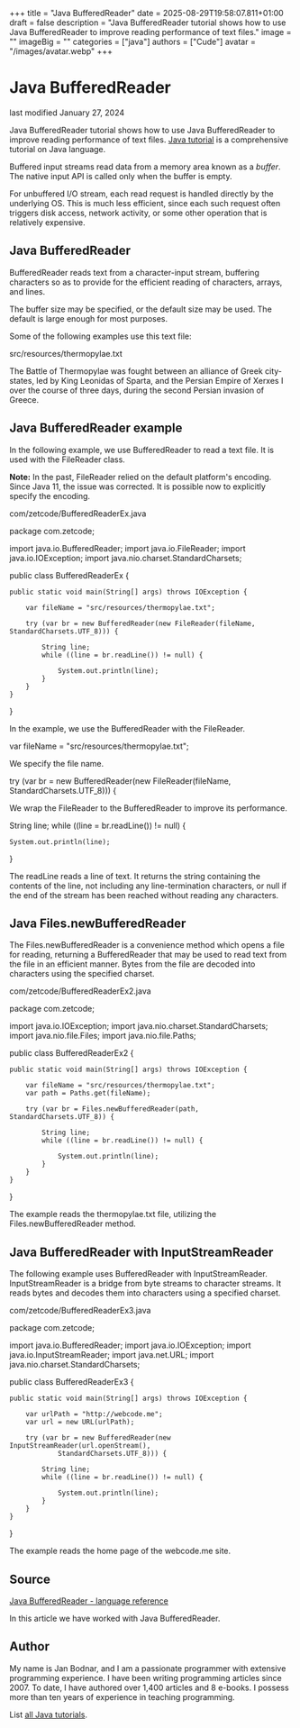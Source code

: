 +++
title = "Java BufferedReader"
date = 2025-08-29T19:58:07.811+01:00
draft = false
description = "Java BufferedReader tutorial shows how to use Java BufferedReader to improve reading performance of text files."
image = ""
imageBig = ""
categories = ["java"]
authors = ["Cude"]
avatar = "/images/avatar.webp"
+++

# Java BufferedReader

last modified January 27, 2024

 

Java BufferedReader tutorial shows how to use Java BufferedReader to improve
reading performance of text files. 
[Java tutorial](http://zetcode.com/lang/java/) is a comprehensive tutorial on Java language.

Buffered input streams read data from a memory area known as a *buffer*. 
The native input API is called only when the buffer is empty. 

For unbuffered I/O stream, each read request is handled directly by the
underlying OS. This is much less efficient, since each such request often
triggers disk access, network activity, or some other operation
that is relatively expensive.

## Java BufferedReader

BufferedReader reads text from a character-input stream, buffering
characters so as to provide for the efficient reading of characters, arrays, and
lines.

The buffer size may be specified, or the default size may be used. The default
is large enough for most purposes. 

Some of the following examples use this text file:

src/resources/thermopylae.txt
  

The Battle of Thermopylae was fought between an alliance of Greek city-states, 
led by King Leonidas of Sparta, and the Persian Empire of Xerxes I over the 
course of three days, during the second Persian invasion of Greece. 

## Java BufferedReader example

In the following example, we use BufferedReader to read a 
text file. It is used with the FileReader class.

**Note:** In the past, FileReader relied on the
default platform's encoding. Since Java 11, the issue was corrected. It is
possible now to explicitly specify the encoding.

com/zetcode/BufferedReaderEx.java
  

package com.zetcode;

import java.io.BufferedReader;
import java.io.FileReader;
import java.io.IOException;
import java.nio.charset.StandardCharsets;

public class BufferedReaderEx {

    public static void main(String[] args) throws IOException {

        var fileName = "src/resources/thermopylae.txt";

        try (var br = new BufferedReader(new FileReader(fileName, StandardCharsets.UTF_8))) {

            String line;
            while ((line = br.readLine()) != null) {

                System.out.println(line);
            }
        }
    }
}

In the example, we use the BufferedReader with the FileReader.

var fileName = "src/resources/thermopylae.txt";

We specify the file name.

try (var br = new BufferedReader(new FileReader(fileName, StandardCharsets.UTF_8))) {

We wrap the FileReader to the BufferedReader to improve its 
performance.

String line;
while ((line = br.readLine()) != null) {

    System.out.println(line);
}

The readLine reads a line of text. It returns the string
containing the contents of the line, not including any line-termination
characters, or null if the end of the stream has been reached
without reading any characters.

## Java Files.newBufferedReader

The Files.newBufferedReader is a convenience method which opens a
file for reading, returning a BufferedReader that may be used to
read text from the file in an efficient manner. Bytes from the file are decoded
into characters using the specified charset.

com/zetcode/BufferedReaderEx2.java
  

package com.zetcode;

import java.io.IOException;
import java.nio.charset.StandardCharsets;
import java.nio.file.Files;
import java.nio.file.Paths;

public class BufferedReaderEx2 {

    public static void main(String[] args) throws IOException {

        var fileName = "src/resources/thermopylae.txt";
        var path = Paths.get(fileName);

        try (var br = Files.newBufferedReader(path, StandardCharsets.UTF_8)) {

            String line;
            while ((line = br.readLine()) != null) {

                System.out.println(line);
            }
        }
    }
}

The example reads the thermopylae.txt file, utilizing the 
Files.newBufferedReader method.

## Java BufferedReader with InputStreamReader

The following example uses BufferedReader with InputStreamReader.
InputStreamReader is a bridge from byte streams to character
streams. It reads bytes and decodes them into characters using a specified
charset.

com/zetcode/BufferedReaderEx3.java
  

package com.zetcode;

import java.io.BufferedReader;
import java.io.IOException;
import java.io.InputStreamReader;
import java.net.URL;
import java.nio.charset.StandardCharsets;

public class BufferedReaderEx3 {

    public static void main(String[] args) throws IOException {

        var urlPath = "http://webcode.me";
        var url = new URL(urlPath);

        try (var br = new BufferedReader(new InputStreamReader(url.openStream(),
                StandardCharsets.UTF_8))) {

            String line;
            while ((line = br.readLine()) != null) {

                System.out.println(line);
            }
        }
    }
}

The example reads the home page of the webcode.me site.

## Source

[Java BufferedReader - language reference](https://docs.oracle.com/en/java/javase/21/docs/api/java.base/java/io/BufferedReader.html)

In this article we have worked with Java BufferedReader.

## Author

My name is Jan Bodnar, and I am a passionate programmer with extensive
programming experience. I have been writing programming articles since 2007.
To date, I have authored over 1,400 articles and 8 e-books. I possess more
than ten years of experience in teaching programming.

List [all Java tutorials](/java/).